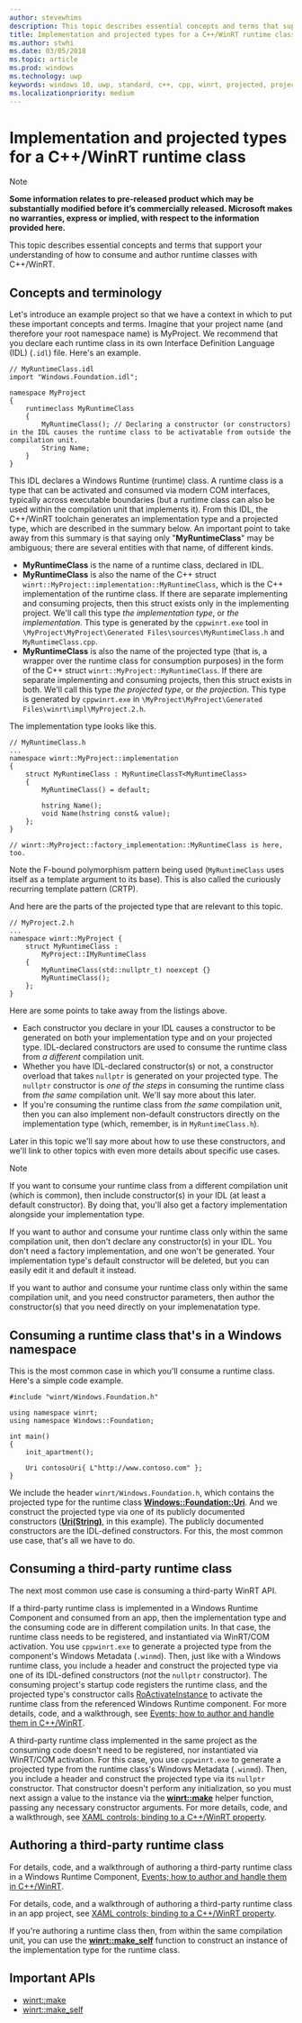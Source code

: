 ```yaml
---
author: stevewhims
description: This topic describes essential concepts and terms that support your understanding of how to consume and author runtime classes with C++/WinRT.
title: Implementation and projected types for a C++/WinRT runtime class
ms.author: stwhi
ms.date: 03/05/2018
ms.topic: article
ms.prod: windows
ms.technology: uwp
keywords: windows 10, uwp, standard, c++, cpp, winrt, projected, projection, implementation, runtime class, activation
ms.localizationpriority: medium
---
```


# Implementation and projected types for a C++/WinRT runtime class
> [!NOTE]
> **Some information relates to pre-released product which may be substantially modified before it’s commercially released. Microsoft makes no warranties, express or implied, with respect to the information provided here.**

This topic describes essential concepts and terms that support your understanding of how to consume and author runtime classes with C++/WinRT.

## Concepts and terminology
Let's introduce an example project so that we have a context in which to put these important concepts and terms. Imagine that your project name (and therefore your root namespace name) is MyProject. We recommend that you declare each runtime class in its own Interface Definition Language (IDL) (`.idl`) file. Here's an example.

```idl
// MyRuntimeClass.idl
import "Windows.Foundation.idl";

namespace MyProject
{
	runtimeclass MyRuntimeClass
	{
		MyRuntimeClass(); // Declaring a constructor (or constructors) in the IDL causes the runtime class to be activatable from outside the compilation unit.
		String Name;
	}
}
```

This IDL declares a Windows Runtime (runtime) class. A runtime class is a type that can be activated and consumed via modern COM interfaces, typically across executable boundaries (but a runtime class can also be used within the compilation unit that implements it). From this IDL, the C++/WinRT toolchain generates an implementation type and a projected type, which are described in the summary below. An important point to take away from this summary is that saying only "**MyRuntimeClass**" may be ambiguous; there are several entities with that name, of different kinds.

- **MyRuntimeClass** is the name of a runtime class, declared in IDL.
- **MyRuntimeClass** is also the name of the C++ struct `winrt::MyProject::implementation::MyRuntimeClass`, which is the C++ implementation of the runtime class. If there are separate implementing and consuming projects, then this struct exists only in the implementing project. We'll call this type *the implementation type*, or *the implementation*. This type is generated by the `cppwinrt.exe` tool in `\MyProject\MyProject\Generated Files\sources\MyRuntimeClass.h` and `MyRuntimeClass.cpp`.
- **MyRuntimeClass** is also the name of the projected type (that is, a wrapper over the runtime class for consumption purposes) in the form of the C++ struct `winrt::MyProject::MyRuntimeClass`. If there are separate implementing and consuming projects, then this struct exists in both. We'll call this type *the projected type*, or *the projection*. This type is generated by `cppwinrt.exe` in `\MyProject\MyProject\Generated Files\winrt\impl\MyProject.2.h`.

The implementation type looks like this. 

```cppwinrt
// MyRuntimeClass.h
...
namespace winrt::MyProject::implementation
{
	struct MyRuntimeClass : MyRuntimeClassT<MyRuntimeClass>
	{
		MyRuntimeClass() = default;

		hstring Name();
		void Name(hstring const& value);
	};
}

// winrt::MyProject::factory_implementation::MyRuntimeClass is here, too.
```

Note the F-bound polymorphism pattern being used (`MyRuntimeClass` uses itself as a template argument to its base). This is also called the curiously recurring template pattern (CRTP).

And here are the parts of the projected type that are relevant to this topic.

```cppwinrt
// MyProject.2.h
...
namespace winrt::MyProject {
	struct MyRuntimeClass :
		MyProject::IMyRuntimeClass
	{
		MyRuntimeClass(std::nullptr_t) noexcept {}
		MyRuntimeClass();
	};
}
```

Here are some points to take away from the listings above.

- Each constructor you declare in your IDL causes a constructor to be generated on both your implementation type and on your projected type. IDL-declared constructors are used to consume the runtime class from *a different* compilation unit.
- Whether you have IDL-declared constructor(s) or not, a constructor overload that takes `nullptr` is generated on your projected type. The `nullptr` constructor is *one of the steps* in consuming the runtime class from *the same* compilation unit. We'll say more about this later.
- If you're consuming the runtime class from *the same* compilation unit, then you can also implement non-default constructors directly on the implementation type (which, remember, is in `MyRuntimeClass.h`).

Later in this topic we'll say more about how to use these constructors, and we'll link to other topics with even more details about specific use cases.

> [!NOTE]
> If you want to consume your runtime class from a different compilation unit (which is common), then include constructor(s) in your IDL (at least a default constructor). By doing that, you'll also get a factory implementation alongside your implementation type.
> 
> If you want to author and consume your runtime class only within the same 
compilation unit, then don't declare any constructor(s) in your IDL. You don't need a factory implementation, and one won't be generated. Your implementation type's default constructor will be deleted, but you can easily edit it and default it instead.
> 
> If you want to author and consume your runtime class only within the same 
compilation unit, and you need constructor parameters, then author the constructor(s) that you need directly on your implemenatation type.

## Consuming a runtime class that's in a Windows namespace
This is the most common case in which you'll consume a runtime class. Here's a simple code example.

```cppwinrt
#include "winrt/Windows.Foundation.h"

using namespace winrt;
using namespace Windows::Foundation;

int main()
{
	init_apartment();

	Uri contosoUri{ L"http://www.contoso.com" };
}
```

We include the header `winrt/Windows.Foundation.h`, which contains the projected type for the runtime class [**Windows::Foundation::Uri**](/uwp/api/windows.foundation.uri). And we construct the projected type via one of its publicly documented constructors ([**Uri(String)**](/uwp/api/windows.foundation.uri#Windows_Foundation_Uri__ctor_System_String_), in this example). The publicly documented constructors are the IDL-defined constructors. For this, the most common use case, that's all we have to do.

## Consuming a third-party runtime class
The next most common use case is consuming a third-party WinRT API.

If a third-party runtime class is implemented in a Windows Runtime Component and consumed from an app, then the implementation type and the consuming code are in different compilation units. In that case, the runtime class needs to be registered, and instantiated via WinRT/COM activation. You use `cppwinrt.exe` to generate a projected type from the component's Windows Metadata (`.winmd`). Then, just like with a Windows runtime class, you include a header and construct the projected type via one of its IDL-defined constructors (*not* the `nullptr` constructor). The consuming project's startup code registers the runtime class, and the projected type's constructor calls [RoActivateInstance](https://msdn.microsoft.com/library/br224646) to activate the runtime class from the referenced Windows Runtime component. For more details, code, and a walkthrough, see [Events; how to author and handle them in C++/WinRT](events-author-handle.md#create-a-core-app-bankaccountcoreapp-to-test-the-windows-runtime-component).

A third-party runtime class implemented in the same project as the consuming code doesn't need to be registered, nor instantiated via WinRT/COM activation. For this case, you use `cppwinrt.exe` to generate a projected type from the runtime class's Windows Metadata (`.winmd`). Then, you include a header and construct the projected type via its `nullptr` constructor. That constructor doesn't perform any initialization, so you must next assign a value to the instance via the [**winrt::make**](/uwp/cpp-ref-for-winrt/make) helper function, passing any necessary constructor arguments. For more details, code, and a walkthrough, see [XAML controls; binding to a C++/WinRT property](binding-property.md#add-a-property-of-type-bookstoreviewmodel-to-mainpage).

## Authoring a third-party runtime class
For details, code, and a walkthrough of authoring a third-party runtime class in a Windows Runtime Component, [Events; how to author and handle them in C++/WinRT](events-author-handle.md).

For details, code, and a walkthrough of authoring a third-party runtime class in an app project, see [XAML controls; binding to a C++/WinRT property](binding-property.md).

If you're authoring a runtime class then, from within the same compilation unit, you can use the [**winrt::make_self**](/uwp/cpp-ref-for-winrt/make-self) function  to construct an instance of the implementation type for the runtime class.

## Important APIs
* [winrt::make](/uwp/cpp-ref-for-winrt/make)
* [winrt::make_self](/uwp/cpp-ref-for-winrt/make-self)
